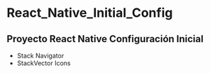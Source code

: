 # React_Native_Initial_Config
## Proyecto React Native Configuración Inicial
 - Stack Navigator
 - StackVector Icons
